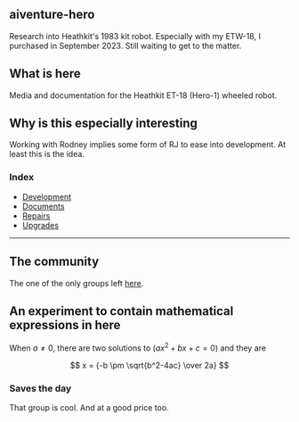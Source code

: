 ## aiventure-hero

Research into Heathkit's 1983 kit robot. Especially with my ETW-18, I purchased in September 2023. Still waiting to get to the matter.

## What is here

Media and documentation for the Heathkit ET-18 (Hero-1) wheeled robot.

## Why is this especially interesting

Working with Rodney implies some form of RJ to ease into development. At least this is the idea.

### Index

* [Development](/development/README.md)
* [Documents](/docs/README.md)
* [Repairs](/repairs/README.md)
* [Upgrades](/upgrades/README.md)

------

## The community

The one of the only groups left [here](https://groups.io/g/hero-owners).

## An experiment to contain mathematical expressions in here

When $a \ne 0$, there are two solutions to $(ax^2 + bx + c = 0)$ and they are 

$$ x = {-b \pm \sqrt{b^2-4ac} \over 2a} $$

### Saves the day

That group is cool. And at a good price too.